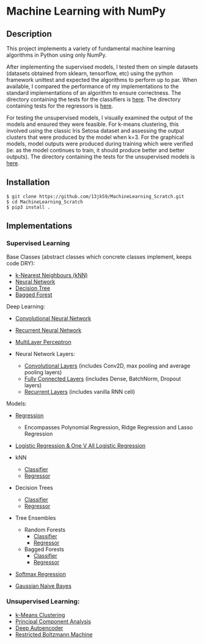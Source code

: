 # Machine Learning with NumPy

## Description

This project implements a variety of fundamental machine learning algorithms in Python using only NumPy.

After implementing the supervised models, I tested them on simple datasets (datasets obtained from sklearn, tensorflow, etc) using the python framework unittest and expected the algorithms to perform up to par. When available, I compared the performance of my implementations to the standard implementations of an algorithm to ensure correctness. The directory containing the tests for the classifiers is [here](https://github.com/13jk59/Machine-Learning-From-Scratch/tree/master/ML_algorithms/Supervised_Learning/Classifiers/Tests). The directory containing tests for the regressors is [here](https://github.com/13jk59/Machine-Learning-From-Scratch/tree/master/ML_algorithms/Supervised_Learning/Regression/Tests).

For testing the unsupervised models, I visually examined the output of the models and ensured they were feasible. For k-means clustering, this involved using the classic Iris Setosa dataset and assessing the output clusters that were produced by the model when k=3. For the graphical models, model outputs were produced during training which were verified (ie: as the model continues to train, it should produce better and better outputs). The directory containing the tests for the unsupervised models is [here](https://github.com/13jk59/Machine-Learning-From-Scratch/tree/master/ML_algorithms/Unsupervised_Learning/Tests).

## Installation

```
$ git clone https://github.com/13jk59/MachineLearning_Scratch.git
$ cd MachineLearning_Scratch
$ pip3 install .
```

## Implementations

### Supervised Learning

Base Classes (abstract classes which concrete classes implement, keeps code DRY):

- [k-Nearest Neighbours (kNN)](https://github.com/13jk59/MachineLearning_Scratch/blob/master/ML_algorithms/Supervised_Learning/Base_Classes/k_nearest_neighbours_base.py)
- [Neural Network](https://github.com/13jk59/MachineLearning_Scratch/blob/master/ML_algorithms/Neural_Net_Util/NeuralNetwork_Base.py)
- [Decision Tree](https://github.com/13jk59/MachineLearning_Scratch/blob/master/ML_algorithms/Supervised_Learning/Base_Classes/DecisionTree.py)
- [Bagged Forest](https://github.com/13jk59/MachineLearning_Scratch/blob/master/ML_algorithms/Supervised_Learning/Base_Classes/BaggedForest.py)

Deep Learning:

- [Convolutional Neural Network](https://github.com/13jk59/MachineLearning_Scratch/blob/master/ML_algorithms/Supervised_Learning/Classifiers/convolutional_neural_network.py)
- [Recurrent Neural Network](https://github.com/13jk59/MachineLearning_Scratch/blob/master/ML_algorithms/Supervised_Learning/Classifiers/recurrent_network.py)
- [MultiLayer Perceptron](https://github.com/13jk59/MachineLearning_Scratch/blob/master/ML_algorithms/Supervised_Learning/Classifiers/MultiLayerPerceptron.py)

- Neural Network Layers:
  - [Convolutional Layers](https://github.com/13jk59/MachineLearning_Scratch/blob/master/ML_algorithms/Neural_Net_Util/ConvolutionalLayers.py) (includes Conv2D, max pooling and average pooling layers)
  - [Fully Connected Layers](https://github.com/13jk59/MachineLearning_Scratch/blob/master/ML_algorithms/Neural_Net_Util/NeuralNet_Layers.py) (includes Dense, BatchNorm, Dropout layers)
  - [Recurrent Layers](https://github.com/13jk59/MachineLearning_Scratch/blob/master/ML_algorithms/Neural_Net_Util/RecurrentNetLayers.py) (includes vanilla RNN cell)

Models:

- [Regression](https://github.com/13jk59/MachineLearning_Scratch/blob/master/ML_algorithms/Supervised_Learning/Regression/Linear_Regression.py)

  - Encompasses Polynomial Regression, Ridge Regression and Lasso Regression

- [Logistic Regression & One V All Logistic Regression](https://github.com/13jk59/MachineLearning_Scratch/blob/master/ML_algorithms/Supervised_Learning/Classifiers/Logistic_Regression.py)

- kNN

  - [Classifier](https://github.com/13jk59/MachineLearning_Scratch/blob/master/ML_algorithms/Supervised_Learning/Classifiers/k_nearest_neighbours_classifier.py)
  - [Regressor](https://github.com/13jk59/MachineLearning_Scratch/blob/master/ML_algorithms/Supervised_Learning/Regression/k_nearest_neighbours_regressor.py)

- Decision Trees

  - [Classifier](https://github.com/13jk59/MachineLearning_Scratch/blob/master/ML_algorithms/Supervised_Learning/Classifiers/classification_tree.py)
  - [Regressor](https://github.com/13jk59/MachineLearning_Scratch/blob/master/ML_algorithms/Supervised_Learning/Regression/regression_tree.py)

- Tree Ensembles

  - Random Forests
    - [Classifier](https://github.com/13jk59/MachineLearning_Scratch/blob/master/ML_algorithms/Supervised_Learning/Classifiers/random_forest_classifier.py)
    - [Regressor](https://github.com/13jk59/MachineLearning_Scratch/blob/master/ML_algorithms/Supervised_Learning/Regression/random_forest_regressor.py)
  - Bagged Forests
    - [Classifier](https://github.com/13jk59/MachineLearning_Scratch/blob/master/ML_algorithms/Supervised_Learning/Classifiers/bagged_forest_classifier.py)
    - [Regressor](https://github.com/13jk59/MachineLearning_Scratch/blob/master/ML_algorithms/Supervised_Learning/Regression/bagged_forest_regressor.py)

- [Softmax Regression](https://github.com/13jk59/MachineLearning_Scratch/blob/master/ML_algorithms/Supervised_Learning/Classifiers/SoftmaxRegression.py)
- [Gaussian Naive Bayes](https://github.com/13jk59/MachineLearning_Scratch/blob/master/ML_algorithms/Supervised_Learning/Classifiers/gaussianNaiveBayes.py)

### Unsupervised Learning:

- [k-Means Clustering](https://github.com/13jk59/MachineLearning_Scratch/blob/master/ML_algorithms/Unsupervised_Learning/k_Means.py)
- [Principal Component Analysis](https://github.com/13jk59/MachineLearning_Scratch/blob/master/ML_algorithms/Unsupervised_Learning/PCA.py)
- [Deep Autoencoder](https://github.com/13jk59/MachineLearning_Scratch/blob/master/ML_algorithms/Unsupervised_Learning/AutoEncoder.py)
- [Restricted Boltzmann Machine](https://github.com/13jk59/MachineLearning_Scratch/blob/master/ML_algorithms/Unsupervised_Learning/restricted_boltzmann_machine.py)
